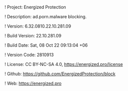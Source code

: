 ! Project: Energized Protection

! Description: ad.porn.malware blocking.

! Version: 6.32.0810.22.10.281.09

! Build Version: 22.10.281.09

! Build Date: Sat, 08 Oct 22 09:13:04 +06

! Version Code: 2810913

! License: CC BY-NC-SA 4.0, https://energized.pro/license

! Github: https://github.com/EnergizedProtection/block

! Web: https://energized.pro
